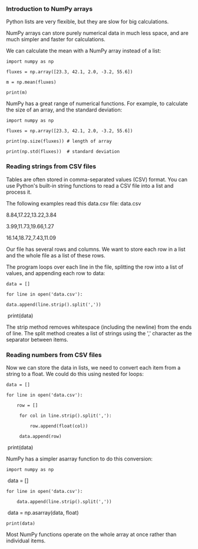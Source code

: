 ### Introduction to NumPy arrays

Python lists are very flexible, but they are slow for big calculations.

NumPy arrays can store purely numerical data in much less space, and are much simpler and faster for calculations.

We can calculate the mean with a NumPy array instead of a list:

	import numpy as np

	fluxes = np.array([23.3, 42.1, 2.0, -3.2, 55.6])

	m = np.mean(fluxes)

	print(m)


NumPy has a great range of numerical functions. For example, to calculate the size of an array, and the standard deviation:

	import numpy as np

	fluxes = np.array([23.3, 42.1, 2.0, -3.2, 55.6])

	print(np.size(fluxes)) # length of array

	print(np.std(fluxes))  # standard deviation


### Reading strings from CSV files

Tables are often stored in comma-separated values (CSV) format. You can use Python's built-in string functions to read a CSV file into a list and process it.

The following examples read this data.csv file:
data.csv

8.84,17.22,13.22,3.84

3.99,11.73,19.66,1.27

16.14,18.72,7.43,11.09

Our file has several rows and columns. We want to store each row in a list and the whole file as a list of these rows.

The program loops over each line in the file, splitting the row into a list of values, and appending each row to data:

	data = []

	for line in open('data.csv'):

  	data.append(line.strip().split(','))

​	print(data)

The strip method removes whitespace (including the newline) from the ends of line. The split method creates a list of strings using the ',' character as the separator between items. 

### Reading numbers from CSV files

Now we can store the data in lists, we need to convert each item from a string to a float. We could do this using nested for loops:

	data = []

	for line in open('data.csv'):

  		row = []

 		 for col in line.strip().split(','):

   			 row.append(float(col))

  		 data.append(row)

​	print(data)

NumPy has a simpler asarray function to do this conversion:

	import numpy as np

​	data = []

	for line in open('data.csv'):

  		data.append(line.strip().split(','))

​
	data = np.asarray(data, float)

	print(data)

Most NumPy functions operate on the whole array at once rather than individual items. 
